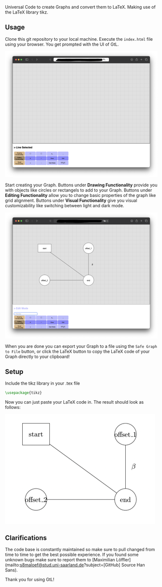 Universal Code to create Graphs and convert them to LaTeX. Making use of the LaTeX library tikz.

## Usage

Clone this git repository to your local machine. Execute the `index.html` file using your browser. You get prompted with the UI of GtL.

![start-up screen](https://github.com/MaLoefUDS/Graph_to_LaTeX/blob/main/demo/Screenshot1.png "start-up screen")

Start creating your Graph. Buttons under **Drawing Functionality** provide you with objects like circles or rectangels to add to your Graph. Buttons under **Editing Functionality** allow you to change basic properties of the graph like grid alignment. Buttons under **Visual Functionality** give you visual customizability like switching between light and dark mode. 

![creating a graph](https://github.com/MaLoefUDS/Graph_to_LaTeX/blob/main/demo/Screenshot2.png "creating a graph")

When you are done you can export your Graph to a file using the `Safe Graph to File` button, or click the LaTeX button to copy the LaTeX code of your Graph directly to your clipboard!

## Setup

Include the tikz library in your .tex file 

```latex
\usepackage{tikz}
```

Now you can just paste your LaTeX code in. The result should look as follows:

![graph in latex](https://github.com/MaLoefUDS/Graph_to_LaTeX/blob/main/demo/Screenshot3.png "graph in latex")

## Clarifications

The code base is constantly maintained so make sure to pull changed from time to time to get the best possible experience. If you found some unknown bugs make sure to report them to [Maximilian Löffler](mailto:s8maloef@stud.uni-saarland.de?subject=[GitHub] Source Han Sans). 

Thank you for using GtL!